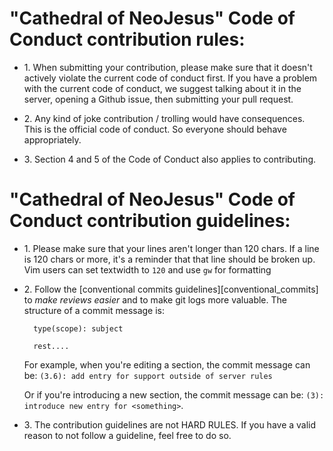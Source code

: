 # "Cathedral of NeoJesus" Code of Conduct contribution rules:

- 1\. When submitting your contribution, please make sure that it doesn't actively violate the current code of conduct
  first. If you have a problem with the current code of conduct, we suggest talking about it in the server, opening a
  Github issue, then submitting your pull request.

- 2\. Any kind of joke contribution / trolling would have consequences. This is the official code of conduct. So
  everyone should behave appropriately.

- 3\. Section 4 and 5 of the Code of Conduct also applies to contributing.

# "Cathedral of NeoJesus" Code of Conduct contribution guidelines:

- 1\. Please make sure that your lines aren't longer than 120 chars. If a line is 120 chars or more, it's a reminder
  that that line should be broken up. Vim users can set textwidth to `120` and use `gw` for formatting

- 2\. Follow the [conventional commits guidelines][conventional_commits] to *make reviews easier* and to make git logs
  more valuable. The structure of a commit message is:
  ```
    type(scope): subject

    rest....
  ```
  For example, when you're editing a section, the commit message can be: `(3.6): add entry for support outside of server
  rules`
  
  Or if you're introducing a new section, the commit message can be: `(3): introduce new entry for <something>`.

- 3\. The contribution guidelines are not HARD RULES. If you have a valid reason to not follow a guideline, feel free to
  do so.

